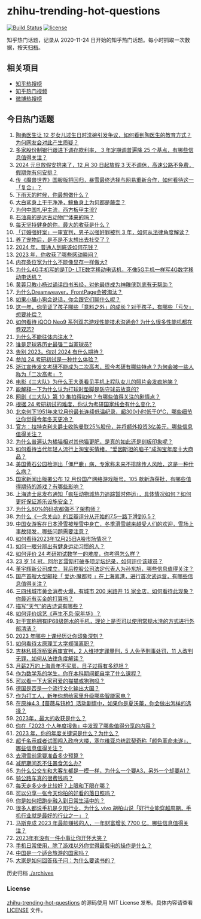 # zhihu-trending-hot-questions

[![Build Status](https://github.com/justjavac/zhihu-trending-hot-questions/workflows/ci/badge.svg?branch=master)](https://github.com/justjavac/zhihu-trending-hot-questions/actions)
[![license](https://img.shields.io/github/license/justjavac/zhihu-trending-hot-questions)](https://github.com/justjavac/zhihu-trending-hot-questions/blob/master/LICENSE)

知乎热门话题，记录从 2020-11-24
日开始的知乎热门话题。每小时抓取一次数据，按天[归档](./archives)。

## 相关项目

- [知乎热搜榜](https://github.com/justjavac/zhihu-trending-top-search)
- [知乎热门视频](https://github.com/justjavac/zhihu-trending-hot-video)
- [微博热搜榜](https://github.com/justjavac/weibo-trending-hot-search)

## 今日热门话题

<!-- BEGIN -->
<!-- 最后更新时间 Tue Dec 26 2023 07:17:55 GMT+0800 (China Standard Time) -->

1. [陶勇医生让 12 岁女儿过生日时洗碗引发争议，如何看到陶医生的教育方式？为何网友会对此产生质疑？](https://www.zhihu.com/question/636539387)
1. [多家股份制银行跟进下调存款利率， 3 年定期调普遍降 25 个基点，有哪些信息值得关注？](https://www.zhihu.com/question/636490487)
1. [2024 元旦放假安排来了，12 月 30 日起放假 3 天不调休，高速公路不免费，假期你有何安排？](https://www.zhihu.com/question/636474716)
1. [传《魔兽世界》国服版将回归，暴雪最终选择与网易重新合作，如何看待这一「复合」？](https://www.zhihu.com/question/636559787)
1. [下雨天的时候，你最想做什么？](https://www.zhihu.com/question/631482588)
1. [大白鲨身上干干净净，鲸鱼身上为何都是藤壶？](https://www.zhihu.com/question/630866723)
1. [为何中国扎甲主流，西方板甲主流?](https://www.zhihu.com/question/427615761)
1. [石油真的是远古动物尸体来的吗？](https://www.zhihu.com/question/620169590)
1. [每天坚持健身的你，最大的收获是什么？](https://www.zhihu.com/question/635838450)
1. [「订婚强奸案」一审宣判，男子以强奸罪被判 3 年，如何从法律角度解读？](https://www.zhihu.com/question/636500180)
1. [养了宠物后，是不是不太想出去社交了？](https://www.zhihu.com/question/635342035)
1. [2024 年，普通人到底该如何花钱？](https://www.zhihu.com/question/636522597)
1. [2023 年，你收获了哪些感动瞬间？](https://www.zhihu.com/question/633945902)
1. [内存条位宽为什么不能像显存一样做大?](https://www.zhihu.com/question/633137952)
1. [为什么4G手机写的是TD- LTE数字移动电话机，不像5G手机一样写4G数字移动电话机？](https://www.zhihu.com/question/635234360)
1. [黄蓉只教小杨过诵读四书五经，对他最终成为神雕侠到底有无帮助？](https://www.zhihu.com/question/635134659)
1. [为什么Dreamweaver，FrontPage会被淘汰？](https://www.zhihu.com/question/635562058)
1. [如果小猫小狗会说话，你会跟它们聊什么呢？](https://www.zhihu.com/question/635330241)
1. [这一年，你见证了孩子哪些「意料之外」的成长？对于孩子，有哪些「亏欠」想要补偿？](https://www.zhihu.com/question/632310610)
1. [如何看待 iQOO Neo9 系列双芯游戏性能技术沟通会? 为什么很多性能机都在卷双芯?](https://www.zhihu.com/question/636535147)
1. [为什么不能往体内注水？](https://www.zhihu.com/question/617558835)
1. [谁是足球界历史最强二当家球员?](https://www.zhihu.com/question/630025002)
1. [告别 2023，你对 2024 有什么期待？](https://www.zhihu.com/question/635899485)
1. [参加 24 考研初试是一种什么体验？](https://www.zhihu.com/question/636233432)
1. [浙江宣传发文考研不能成为二次高考，现今考研有哪些特点？为何会被一些人称为「二次高考」？](https://www.zhihu.com/question/636424307)
1. [电影《三大队》为什么王大勇看见手机上程队女儿的照片会发疯地笑？](https://www.zhihu.com/question/635745693)
1. [能解释一下为什么认为打球时垫脚是防守球员故意的?](https://www.zhihu.com/question/389384587)
1. [网剧《三大队》第 10 集拍得如何？有哪些值得关注的剧情点？](https://www.zhihu.com/question/636577778)
1. [根据 24 考研初试的难度，你认为考研国家线会有什么变化？](https://www.zhihu.com/question/636240618)
1. [北京创下1951年来12月份最长连续低温纪录，超300小时低于0℃，哪些细节让你觉得今年冬天更冷？](https://www.zhihu.com/question/636432667)
1. [官方：拉特克利夫爵士收购曼联25%股份，并将额外投资3亿美元，哪些信息值得关注？](https://www.zhihu.com/question/636496245)
1. [为什么普遍认为橘猫相对其他猫更肥，是真的如此还是刻板印象呢？](https://www.zhihu.com/question/280040891)
1. [如何看待当代年轻人流行上淘宝买情绪，“爱因斯坦的脑子”成淘宝年度十大商品？](https://www.zhihu.com/question/636500148)
1. [美国黄石公园检测出「僵尸鹿」病，专家称未来不排除传人风险，这是一种什么病？](https://www.zhihu.com/question/636443675)
1. [国家新闻出版署公布 12 月份国产网络游戏版号，105 款新游获批，有哪些值得期待的游戏？有哪些影响？](https://www.zhihu.com/question/636468669)
1. [上海迪士尼发布通知「疯狂动物城热力追踪暂时停运」，具体情况如何？如何更好保证游乐设施安全？](https://www.zhihu.com/question/636467115)
1. [为什么80%的码农都做不了架构师？](https://www.zhihu.com/question/628330433)
1. [为什么《一念关山》的豆瓣评分从开始的7.5一路下滑到6.5？](https://www.zhihu.com/question/636360346)
1. [中国女游客在日本滑雪被埋雪中身亡，冬季滑雪越来越受人们的欢迎，雪场上事故频发，哪些问题需要注意？](https://www.zhihu.com/question/636428544)
1. [如何看待2023年12月25日A股市场情况？](https://www.zhihu.com/question/636472918)
1. [如何一眼分辨出有健身运动习惯的人？](https://www.zhihu.com/question/633237461)
1. [如何评价 24 考研初试数学一的难度，你考得怎么样？](https://www.zhihu.com/question/636409092)
1. [23 岁 14 冠，阿尔瓦雷斯打破多项足坛纪录，如何评价该球员？](https://www.zhihu.com/question/636247166)
1. [董宇辉新公司成立，背后控股公司法定代表人为孙东旭，哪些信息值得关注？](https://www.zhihu.com/question/636527784)
1. [国产首艘大型邮轮「 爱达·魔都号 」在上海离港，进行首次试运营，有哪些信息值得关注？](https://www.zhihu.com/question/636483270)
1. [三四线城市黄金消费火爆，有城市 200 米路开 15 家金店，如何看待此现象？你最近有买金的打算吗？](https://www.zhihu.com/question/636492257)
1. [描写“天气”的古诗词有哪些？](https://www.zhihu.com/question/636534619)
1. [如何评价综艺《声生不息·家年华》？](https://www.zhihu.com/question/632972991)
1. [对于宣称拥有IP68级防水的手机，理论上是否可以使用常规水洗的方式进行外部清洁？](https://www.zhihu.com/question/635494747)
1. [2023 年哪些上课经历让你印象深刻？](https://www.zhihu.com/question/634884114)
1. [如何看待太原理工大学郑强离职？](https://www.zhihu.com/question/636325291)
1. [吉林私搭浮桥案再审宣判，2 人维持定罪量刑，5 人免予刑事处罚，11 人改判无罪，如何从法律角度解读？](https://www.zhihu.com/question/636528695)
1. [月薪2万的上海青年不买房，日子过得有多舒坦？](https://www.zhihu.com/question/632406963)
1. [作为数学系的学生，你在本科期间都自学了什么课程？](https://www.zhihu.com/question/603636271)
1. [可以看一下大家可爱的猫猫或狗狗吗？](https://www.zhihu.com/question/464412484)
1. [德国是否是一个流行文化输出大国？](https://www.zhihu.com/question/20030299)
1. [作为打工人，新年你想给家里升级哪些智能家电？](https://www.zhihu.com/question/634289181)
1. [在原神4.3【蔷薇与铳枪】活动剧情中，如果你是夏沃蕾，你会做出怎样的选择？](https://www.zhihu.com/question/636458290)
1. [2023年，最大的收获是什么？](https://www.zhihu.com/question/633895341)
1. [你在「2023 个人年度报告」中发现了哪些值得分享的内容？](https://www.zhihu.com/question/636483073)
1. [2023 年，你的年度关键词是什么？为什么？](https://www.zhihu.com/question/633946644)
1. [超千名示威者试图闯入政府大楼，塞尔维亚总统武契奇称「颜色革命未遂」，哪些信息值得关注？](https://www.zhihu.com/question/636488092)
1. [去滑雪前需要准备多少预算？](https://www.zhihu.com/question/633706324)
1. [减肥期间忍不住暴食怎么办?](https://www.zhihu.com/question/631704624)
1. [为什么公交车和大客车都是一模一样，为什么一个要A3，另外一个却要A1？](https://www.zhihu.com/question/636182102)
1. [骑公路车真的很费钱吗？](https://www.zhihu.com/question/635659705)
1. [每天走多少步比较好？上限和下限在哪？](https://www.zhihu.com/question/634409145)
1. [可以分享一张今天你拍的好看的落日照吗？](https://www.zhihu.com/question/635790666)
1. [你是如何把跑步融入到日常生活中的？](https://www.zhihu.com/question/635928276)
1. [很多人都说手机是夕阳行业，为什么 vivo 胡柏山说「好行业能穿越周期，手机行业就是最好的行业之一」？](https://www.zhihu.com/question/636501325)
1. [马斯克成 2023 年最能赚钱的人，一年财富增长 7700 亿，哪些信息值得关注？](https://www.zhihu.com/question/636408557)
1. [2023年有没有一件小事让你开怀大笑？](https://www.zhihu.com/question/636414478)
1. [手机日常使用，除了游戏以外你觉得最费电的操作是什么？](https://www.zhihu.com/question/631330445)
1. [中国是一个适合旅游的国家吗？](https://www.zhihu.com/question/508065742)
1. [大家是如何回答孩子问：为什么要读书的？](https://www.zhihu.com/question/636297605)

<!-- END -->

历史归档 [./archives](./archives)

### License

[zhihu-trending-hot-questions](https://github.com/justjavac/zhihu-trending-hot-questions)
的源码使用 MIT License 发布。具体内容请查看 [LICENSE](./LICENSE) 文件。
